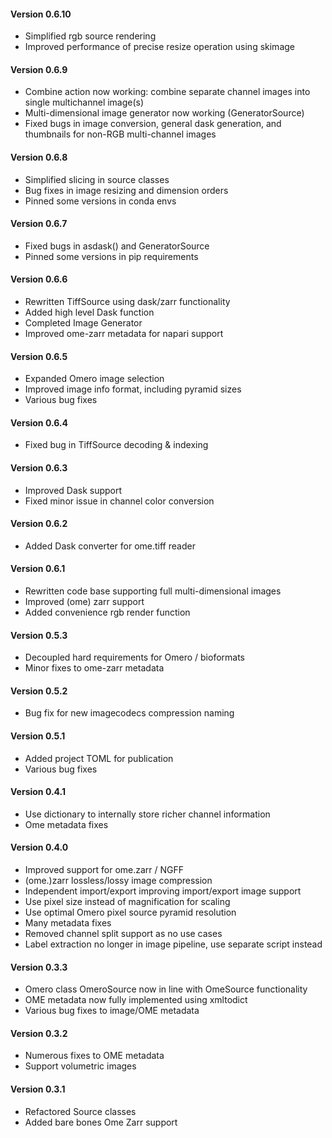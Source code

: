 #### Version 0.6.10
- Simplified rgb source rendering
- Improved performance of precise resize operation using skimage

#### Version 0.6.9
- Combine action now working: combine separate channel images into single multichannel image(s)
- Multi-dimensional image generator now working (GeneratorSource)
- Fixed bugs in image conversion, general dask generation, and thumbnails for non-RGB multi-channel images

#### Version 0.6.8
- Simplified slicing in source classes
- Bug fixes in image resizing and dimension orders
- Pinned some versions in conda envs 

#### Version 0.6.7
- Fixed bugs in asdask() and GeneratorSource
- Pinned some versions in pip requirements 

#### Version 0.6.6
- Rewritten TiffSource using dask/zarr functionality
- Added high level Dask function
- Completed Image Generator
- Improved ome-zarr metadata for napari support

#### Version 0.6.5
- Expanded Omero image selection
- Improved image info format, including pyramid sizes
- Various bug fixes

#### Version 0.6.4
- Fixed bug in TiffSource decoding & indexing

#### Version 0.6.3
- Improved Dask support
- Fixed minor issue in channel color conversion

#### Version 0.6.2
- Added Dask converter for ome.tiff reader

#### Version 0.6.1
- Rewritten code base supporting full multi-dimensional images
- Improved (ome) zarr support
- Added convenience rgb render function

#### Version 0.5.3
- Decoupled hard requirements for Omero / bioformats
- Minor fixes to ome-zarr metadata

#### Version 0.5.2
- Bug fix for new imagecodecs compression naming

#### Version 0.5.1
- Added project TOML for publication
- Various bug fixes

#### Version 0.4.1
- Use dictionary to internally store richer channel information
- Ome metadata fixes

#### Version 0.4.0
- Improved support for ome.zarr / NGFF
- (ome.)zarr lossless/lossy image compression
- Independent import/export improving import/export image support
- Use pixel size instead of magnification for scaling
- Use optimal Omero pixel source pyramid resolution
- Many metadata fixes
- Removed channel split support as no use cases
- Label extraction no longer in image pipeline, use separate script instead

#### Version 0.3.3
- Omero class OmeroSource now in line with OmeSource functionality
- OME metadata now fully implemented using xmltodict
- Various bug fixes to image/OME metadata

#### Version 0.3.2
- Numerous fixes to OME metadata
- Support volumetric images

#### Version 0.3.1
- Refactored Source classes
- Added bare bones Ome Zarr support
